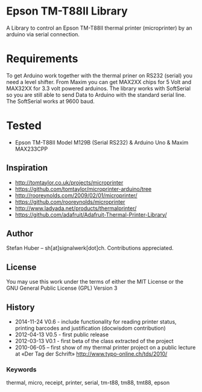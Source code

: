 # Epson TM-T88II Library
A Library to control an Epson TM-T88II thermal printer (microprinter) by an arduino via serial connection.

# Requirements
To get Arduino work together with the thermal priner on RS232 (serial) you need a level shifter. From Maxim you can get MAX2XX chips for 5 Volt and MAX32XX for 3.3 volt powered arduinos. The library works with SoftSerial so you are still able to send Data to Arduino with the standard serial line. The SoftSerial works at 9600 baud.

# Tested
* Epson TM-T88II Model M129B (Serial RS232) & Arduino Uno & Maxim MAX233CPP

## Inspiration 
* http://tomtaylor.co.uk/projects/microprinter
* https://github.com/tomtaylor/microprinter-arduino/tree
* http://rooreynolds.com/2009/02/01/microprinter/
* https://github.com/rooreynolds/microprinter
* http://www.ladyada.net/products/thermalprinter/
* https://github.com/adafruit/Adafruit-Thermal-Printer-Library/

##  Author
Stefan Huber – sh[at]signalwerk[dot]ch. Contributions appreciated.

## License
You may use this work under the terms of either the MIT License or the GNU General Public License (GPL) Version 3

## History
* 2014-11-24 V0.6 - include functionality for reading printer status, printing barcodes and justification (docwisdom contribution)
* 2012-04-13 V0.5 - first public release
* 2012-03-13 V0.1 - first beta of the class extracted of the project
* 2010-06-05      – first show of my thermal printer project on a public lecture at «Der Tag der Schrift» http://www.typo-online.ch/tds/2010/


### Keywords
thermal, micro, receipt, printer, serial, tm-t88, tm88, tmt88, epson
